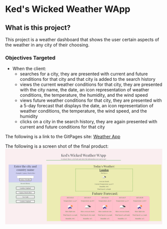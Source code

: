 # Ked's Wicked Weather WApp

## What is this project?
This project is a weather dashboard that shows the user certain aspects of the weather in any city of their choosing.

### Objectives Targeted
* When the client:  
    * searches for a city, they are presented with current and future conditions for that city and that    city is added to the search history
    * views the current weather conditions for that city, they are presented with the city name, the date, an icon representation of weather conditions, the temperature, the humidity, and the wind speed
    * views future weather conditions for that city, they are presented with a 5-day forecast that displays the date, an icon representation of weather conditions, the temperature, the wind speed, and the humidity
    * clicks on a city in the search history, they are again presented with current and future conditions for that city

The following is a link to the GitPages site: [Weather App](https://kenny4297.github.io/Wonderful-Weather-App/)

The following is a screen shot of the final product: ![Screenshot](./assets/images/weatherDashboard.png)
